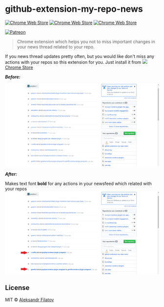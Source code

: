 # github-extension-my-repo-news

[![Chrome Web Store](https://img.shields.io/chrome-web-store/stars/bpijgihicffjpcnjndpcdicohomlfbhp.svg?style=flat-square)](https://chrome.google.com/webstore/detail/my-git-repo-news/bpijgihicffjpcnjndpcdicohomlfbhp)
[![Chrome Web Store](https://img.shields.io/chrome-web-store/users/bpijgihicffjpcnjndpcdicohomlfbhp.svg)](https://chrome.google.com/webstore/detail/my-git-repo-news/bpijgihicffjpcnjndpcdicohomlfbhp)
[![Chrome Web Store](https://img.shields.io/chrome-web-store/v/bpijgihicffjpcnjndpcdicohomlfbhp.svg)](https://chrome.google.com/webstore/detail/my-git-repo-news/bpijgihicffjpcnjndpcdicohomlfbhp)

[![Patreon](https://c5.patreon.com/external/logo/become_a_patron_button.png)](https://www.patreon.com/bePatron?u=14980891)

> Chrome extension which helps you not to miss important changes in your news thread related to your repo.

If you news thread updates pretty often, but you would like don't miss any actions with your repos so this extension for you. Just install it from
<a href="https://chrome.google.com/webstore/detail/my-git-repo-news/bpijgihicffjpcnjndpcdicohomlfbhp"><img src="https://raw.githubusercontent.com/alrra/browser-logos/master/src/chrome/chrome_48x48.png" width="24" /> Chrome Store</a>

**_Before:_**

![before](images/before.png)

**_After:_**

Makes text font **bold** for any actions in your newsfeed which related with your repos
![after](images/after.png)

## License

MIT © [Aleksandr Filatov](https://alfilatov.com)
